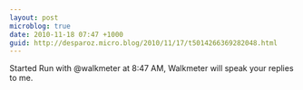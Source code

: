 ```yaml
---
layout: post
microblog: true
date: 2010-11-18 07:47 +1000
guid: http://desparoz.micro.blog/2010/11/17/t5014266369282048.html
---
```

Started Run with @walkmeter at 8:47 AM, Walkmeter will speak your replies to me.
